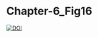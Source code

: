 # Chapter-6_Fig16

[![DOI](https://zenodo.org/badge/DOI/10.5281/zenodo.7620302.svg)](https://doi.org/10.5281/zenodo.7620302)


